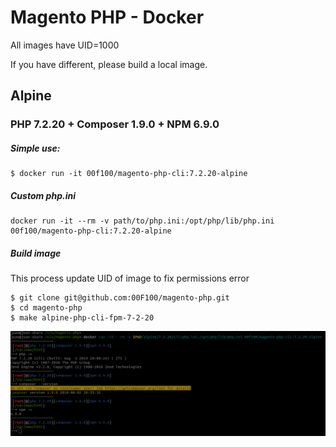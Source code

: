 # Magento PHP - Docker

All images have UID=1000

If you have different, please build a local image.

## Alpine

### PHP 7.2.20 + Composer 1.9.0 + NPM 6.9.0

##### Simple use:
```
$ docker run -it 00f100/magento-php-cli:7.2.20-alpine
```

##### Custom php.ini
```
docker run -it --rm -v path/to/php.ini:/opt/php/lib/php.ini 00f100/magento-php-cli:7.2.20-alpine
```

##### Build image

This process update UID of image to fix permissions error

```
$ git clone git@github.com:00F100/magento-php.git
$ cd magento-php
$ make alpine-php-cli-fpm-7-2-20
```

![](docs/images/alpine/7.2.20/print.png)

